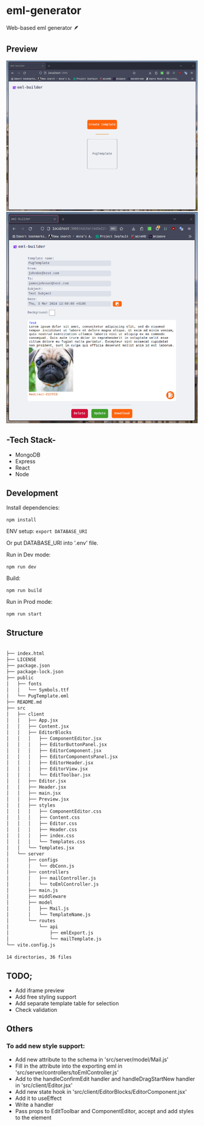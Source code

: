 # eml-generator

Web-based eml generator :feather:

## Preview

![screen_view_1](assets/screen_view_1.png)
![screen_view_2](assets/screen_view_2.png)

## -Tech Stack-

- MongoDB
- Express
- React
- Node

## Development

Install dependencies:

`npm install`

ENV setup:
`export DATABASE_URI`

Or put DATABASE_URI into '.env' file.

Run in Dev mode:

`npm run dev`

Build:

`npm run build`

Run in Prod mode:

`npm run start`

## Structure

```

├── index.html
├── LICENSE
├── package.json
├── package-lock.json
├── public
│   ├── fonts
│   │   └── Symbols.ttf
│   └── PugTemplate.eml
├── README.md
├── src
│   ├── client
│   │   ├── App.jsx
│   │   ├── Content.jsx
│   │   ├── EditorBlocks
│   │   │   ├── ComponentEditor.jsx
│   │   │   ├── EditorButtonPanel.jsx
│   │   │   ├── EditorComponent.jsx
│   │   │   ├── EditorComponentsPanel.jsx
│   │   │   ├── EditorHeader.jsx
│   │   │   ├── EditorView.jsx
│   │   │   └── EditToolbar.jsx
│   │   ├── Editor.jsx
│   │   ├── Header.jsx
│   │   ├── main.jsx
│   │   ├── Preview.jsx
│   │   ├── styles
│   │   │   ├── ComponentEditor.css
│   │   │   ├── Content.css
│   │   │   ├── Editor.css
│   │   │   ├── Header.css
│   │   │   ├── index.css
│   │   │   └── Templates.css
│   │   └── Templates.jsx
│   └── server
│       ├── configs
│       │   └── dbConn.js
│       ├── controllers
│       │   ├── mailController.js
│       │   └── toEmlController.js
│       ├── main.js
│       ├── middleware
│       ├── model
│       │   ├── Mail.js
│       │   └── TemplateName.js
│       └── routes
│           └── api
│               ├── emlExport.js
│               └── mailTemplate.js
└── vite.config.js

14 directories, 36 files

```

## TODO;

- Add iframe preview
- Add free styling support
- Add separate template table for selection
- Check validation

## Others

### To add new style support: 
- Add new attribute to the schema in 'src/server/model/Mail.js'
- Fill in the attribute into the exporting eml in 'src/server/controllers/toEmlController.js'
- Add to the handleConfirmEdit handler and handleDragStartNew handler in 'src/client/Editor.jsx'
- Add new state hook in 'src/client/EditorBlocks/EditorComponent.jsx'
- Add it to useEffect
- Write a handler
- Pass props to EditToolbar and ComponentEditor, accept and add styles to the
element
